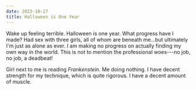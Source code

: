 ```yaml
---
date: 2023-10-27
title: Halloween is One Year
---
```


Wake up feeling terrible. Halloween is one year. What progress have I made? Had sex with three girls, all of whom are beneath me...but ultimately I'm just as alone as ever. I am making no progress on actually finding my own way in the world. This is not to mention the professional woes---no job, no job, a deadbeat!

Girl next to me is reading *Frankenstein*. Me doing nothing. I have decent strength for my technique, which is quite rigorous. I have a decent amount of muscle.
